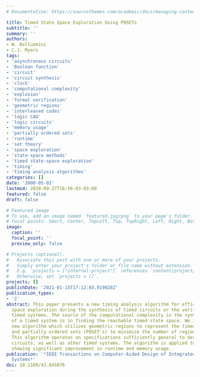 ```yaml
---
# Documentation: https://sourcethemes.com/academic/docs/managing-content/

title: Timed State Space Exploration Using POSETs
subtitle: ''
summary: ''
authors:
- W. Belluomini
- C.J. Myers
tags:
- 'asynchronous circuits'
- 'Boolean function'
- 'circuit'
- 'circuit synthesis'
- 'clock'
- 'computational complexity'
- 'explosion'
- 'formal verification'
- 'geometric regions'
- 'interleaved codes'
- 'logic CAD'
- 'logic circuits'
- 'memory usage'
- 'partially ordered sets'
- 'runtime'
- 'set theory'
- 'space exploration'
- 'state-space methods'
- 'timed state-space exploration'
- 'timing'
- 'timing analysis algorithms'
categories: []
date: '2000-05-01'
lastmod: 2020-09-27T16:56:03-03:00
featured: false
draft: false

# Featured image
# To use, add an image named `featured.jpg/png` to your page's folder.
# Focal points: Smart, Center, TopLeft, Top, TopRight, Left, Right, BottomLeft, Bottom, BottomRight.
image:
  caption: ''
  focal_point: ''
  preview_only: false

# Projects (optional).
#   Associate this post with one or more of your projects.
#   Simply enter your project's folder or file name without extension.
#   E.g. `projects = ["internal-project"]` references `content/project/deep-learning/index.md`.
#   Otherwise, set `projects = []`.
projects: []
publishDate: '2021-01-15T17:12:03.919828Z'
publication_types:
- '2'
abstract: This paper presents a new timing analysis algorithm for efficient state
  space exploration during the synthesis of timed circuits or the verification of
  timed systems. The source of the computational complexity in the synthesis or verification
  of a timed system is in finding the reachable timed state space. We introduce a
  new algorithm which utilizes geometric regions to represent the timed state space
  and partially ordered sets (POSET's) to minimize the number of regions necessary.
  This algorithm operates on specifications sufficiently general to describe practical
  circuits, as well as other timed systems. The algorithm is applied to several examples
  showing significant improvement in runtime and memory usage.
publication: '*IEEE Transactions on Computer-Aided Design of Integrated Circuits and
  Systems*'
doi: 10.1109/43.845076
---
```

